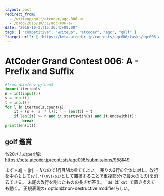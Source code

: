 ```yaml
---
layout: post
redirect_from:
  - /writeup/golf/atcoder/agc-006-a/
  - /blog/2016/10/31/agc-006-a/
date: "2016-10-31T15:36:42+09:00"
tags: [ "competitive", "writeup", "atcoder", "agc", "golf" ]
"target_url": [ "https://beta.atcoder.jp/contests/agc006/tasks/agc006_a" ]
---
```


# AtCoder Grand Contest 006: A - Prefix and Suffix

``` python
#!/usr/bin/env python3
import itertools
n = int(input())
s = input()
t = input()
for l in itertools.count(n):
    it = (s + 'a' * l)[: l - len(t)] + t
    if len(it) >= n and it.startswith(s) and it.endswith(t):
        break
print(len(it))
```

## golf 鑑賞

%20さんのperl解: <https://beta.atcoder.jp/contests/agc006/submissions/958849>

まず$\|s\| = \|t\| = N$なので$1$行目$N$は捨ててよい。
残りの$2$行の全体に対し、改行を中心として`s/(.*)\n\1/$1/`として置換することで重複部分(で最大のもの)を消去できる。
末尾の改行を削ったものの長さが答え。
`` `dd` ``は`` `cat` ``で置き換えても動く。
正規表現の`r` optionはnon-destructive modifierらしい。
